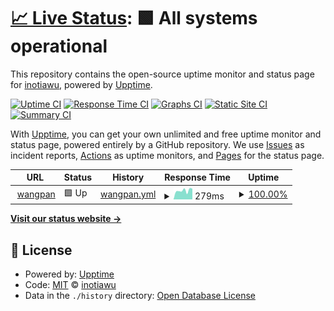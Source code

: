 # [📈 Live Status](https://inotiawu.github.io/upptimes): <!--live status--> **🟩 All systems operational**

This repository contains the open-source uptime monitor and status page for [inotiawu](https://inotiawu.github.io/upptimes), powered by [Upptime](https://github.com/upptime/upptime).

[![Uptime CI](https://github.com/inotiawu/upptimes/workflows/Uptime%20CI/badge.svg)](https://github.com/inotiawu/upptimes/actions?query=workflow%3A%22Uptime+CI%22)
[![Response Time CI](https://github.com/inotiawu/upptimes/workflows/Response%20Time%20CI/badge.svg)](https://github.com/inotiawu/upptimes/actions?query=workflow%3A%22Response+Time+CI%22)
[![Graphs CI](https://github.com/inotiawu/upptimes/workflows/Graphs%20CI/badge.svg)](https://github.com/inotiawu/upptimes/actions?query=workflow%3A%22Graphs+CI%22)
[![Static Site CI](https://github.com/inotiawu/upptimes/workflows/Static%20Site%20CI/badge.svg)](https://github.com/inotiawu/upptimes/actions?query=workflow%3A%22Static+Site+CI%22)
[![Summary CI](https://github.com/inotiawu/upptimes/workflows/Summary%20CI/badge.svg)](https://github.com/inotiawu/upptimes/actions?query=workflow%3A%22Summary+CI%22)

With [Upptime](https://upptime.js.org), you can get your own unlimited and free uptime monitor and status page, powered entirely by a GitHub repository. We use [Issues](https://github.com/inotiawu/upptimes/issues) as incident reports, [Actions](https://github.com/inotiawu/upptimes/actions) as uptime monitors, and [Pages](https://inotiawu.github.io/upptimes) for the status page.

<!--start: status pages-->
<!-- This summary is generated by Upptime (https://github.com/upptime/upptime) -->
<!-- Do not edit this manually, your changes will be overwritten -->
<!-- prettier-ignore -->
| URL | Status | History | Response Time | Uptime |
| --- | ------ | ------- | ------------- | ------ |
| <img alt="" src="https://icons.duckduckgo.com/ip3/alist-oniati.koyeb.app.ico" height="13"> [wangpan](https://alist-oniati.koyeb.app/onedrive) | 🟩 Up | [wangpan.yml](https://github.com/inotiawu/upptimes/commits/HEAD/history/wangpan.yml) | <details><summary><img alt="Response time graph" src="./graphs/wangpan/response-time-week.png" height="20"> 279ms</summary><br><a href="https://inotiawu.github.io/upptimes/history/wangpan"><img alt="Response time 1122" src="https://img.shields.io/endpoint?url=https%3A%2F%2Fraw.githubusercontent.com%2Finotiawu%2Fupptimes%2FHEAD%2Fapi%2Fwangpan%2Fresponse-time.json"></a><br><a href="https://inotiawu.github.io/upptimes/history/wangpan"><img alt="24-hour response time 338" src="https://img.shields.io/endpoint?url=https%3A%2F%2Fraw.githubusercontent.com%2Finotiawu%2Fupptimes%2FHEAD%2Fapi%2Fwangpan%2Fresponse-time-day.json"></a><br><a href="https://inotiawu.github.io/upptimes/history/wangpan"><img alt="7-day response time 279" src="https://img.shields.io/endpoint?url=https%3A%2F%2Fraw.githubusercontent.com%2Finotiawu%2Fupptimes%2FHEAD%2Fapi%2Fwangpan%2Fresponse-time-week.json"></a><br><a href="https://inotiawu.github.io/upptimes/history/wangpan"><img alt="30-day response time 223" src="https://img.shields.io/endpoint?url=https%3A%2F%2Fraw.githubusercontent.com%2Finotiawu%2Fupptimes%2FHEAD%2Fapi%2Fwangpan%2Fresponse-time-month.json"></a><br><a href="https://inotiawu.github.io/upptimes/history/wangpan"><img alt="1-year response time 1287" src="https://img.shields.io/endpoint?url=https%3A%2F%2Fraw.githubusercontent.com%2Finotiawu%2Fupptimes%2FHEAD%2Fapi%2Fwangpan%2Fresponse-time-year.json"></a></details> | <details><summary><a href="https://inotiawu.github.io/upptimes/history/wangpan">100.00%</a></summary><a href="https://inotiawu.github.io/upptimes/history/wangpan"><img alt="All-time uptime 98.27%" src="https://img.shields.io/endpoint?url=https%3A%2F%2Fraw.githubusercontent.com%2Finotiawu%2Fupptimes%2FHEAD%2Fapi%2Fwangpan%2Fuptime.json"></a><br><a href="https://inotiawu.github.io/upptimes/history/wangpan"><img alt="24-hour uptime 100.00%" src="https://img.shields.io/endpoint?url=https%3A%2F%2Fraw.githubusercontent.com%2Finotiawu%2Fupptimes%2FHEAD%2Fapi%2Fwangpan%2Fuptime-day.json"></a><br><a href="https://inotiawu.github.io/upptimes/history/wangpan"><img alt="7-day uptime 100.00%" src="https://img.shields.io/endpoint?url=https%3A%2F%2Fraw.githubusercontent.com%2Finotiawu%2Fupptimes%2FHEAD%2Fapi%2Fwangpan%2Fuptime-week.json"></a><br><a href="https://inotiawu.github.io/upptimes/history/wangpan"><img alt="30-day uptime 99.45%" src="https://img.shields.io/endpoint?url=https%3A%2F%2Fraw.githubusercontent.com%2Finotiawu%2Fupptimes%2FHEAD%2Fapi%2Fwangpan%2Fuptime-month.json"></a><br><a href="https://inotiawu.github.io/upptimes/history/wangpan"><img alt="1-year uptime 97.24%" src="https://img.shields.io/endpoint?url=https%3A%2F%2Fraw.githubusercontent.com%2Finotiawu%2Fupptimes%2FHEAD%2Fapi%2Fwangpan%2Fuptime-year.json"></a></details>

<!--end: status pages-->

[**Visit our status website →**](https://inotiawu.github.io/upptimes)

## 📄 License

- Powered by: [Upptime](https://github.com/upptime/upptime)
- Code: [MIT](./LICENSE) © [inotiawu](https://inotiawu.github.io/upptimes)
- Data in the `./history` directory: [Open Database License](https://opendatacommons.org/licenses/odbl/1-0/)
